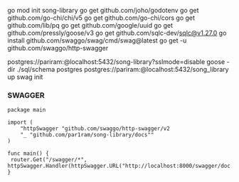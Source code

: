 go mod init song-library 
go get github.com/joho/godotenv 
go get github.com/go-chi/chi/v5 
go get github.com/go-chi/cors 
go get github.com/lib/pq 
go get github.com/google/uuid 
go get github.com/pressly/goose/v3
go get github.com/sqlc-dev/sqlc@v1.27.0
go install github.com/swaggo/swag/cmd/swag@latest
go get -u github.com/swaggo/http-swagger

postgres://pariram:@localhost:5432/song-library?sslmode=disable
goose -dir ./sql/schema postgres postgres://pariram:@localhost:5432/song_library up
swag init

### SWAGGER
```
package main

import (
	"httpSwagger "github.com/swaggo/http-swagger/v2
	"_ "github.com/par1ram/song-library/docs""
)

func main() {
 router.Get("/swagger/*", httpSwagger.Handler(httpSwagger.URL("http://localhost:8000/swagger/doc.json")))
}
```